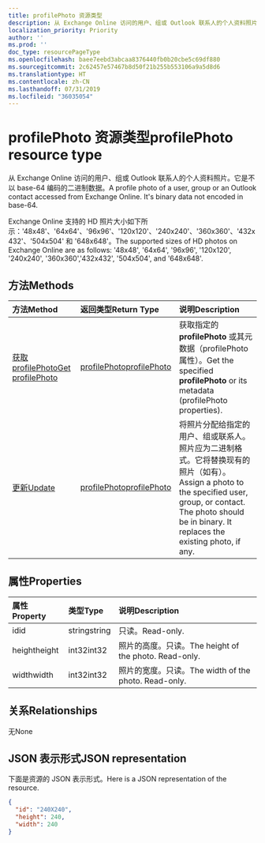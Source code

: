 ```yaml
---
title: profilePhoto 资源类型
description: 从 Exchange Online 访问的用户、组或 Outlook 联系人的个人资料照片。它是不以 base-64 编码的二进制数据。
localization_priority: Priority
author: ''
ms.prod: ''
doc_type: resourcePageType
ms.openlocfilehash: baee7eebd3abcaa8376440fb0b20cbe5c69df880
ms.sourcegitcommit: 2c62457e57467b8d50f21b255b553106a9a5d8d6
ms.translationtype: HT
ms.contentlocale: zh-CN
ms.lasthandoff: 07/31/2019
ms.locfileid: "36035054"
---
```

# <a name="profilephoto-resource-type"></a><span data-ttu-id="d7cb9-104">profilePhoto 资源类型</span><span class="sxs-lookup"><span data-stu-id="d7cb9-104">profilePhoto resource type</span></span>
<span data-ttu-id="d7cb9-p102">从 Exchange Online 访问的用户、组或 Outlook 联系人的个人资料照片。它是不以 base-64 编码的二进制数据。</span><span class="sxs-lookup"><span data-stu-id="d7cb9-p102">A profile photo of a user, group or an Outlook contact accessed from Exchange Online. It's binary data not encoded in base-64.</span></span>

<span data-ttu-id="d7cb9-107">Exchange Online 支持的 HD 照片大小如下所示：'48x48'、'64x64'、'96x96'、'120x120'、'240x240'、'360x360'、'432x432'、'504x504' 和 '648x648'。</span><span class="sxs-lookup"><span data-stu-id="d7cb9-107">The supported sizes of HD photos on Exchange Online are as follows: '48x48', '64x64', '96x96', '120x120', '240x240', '360x360','432x432', '504x504', and '648x648'.</span></span> 

## <a name="methods"></a><span data-ttu-id="d7cb9-108">方法</span><span class="sxs-lookup"><span data-stu-id="d7cb9-108">Methods</span></span>

| <span data-ttu-id="d7cb9-109">方法</span><span class="sxs-lookup"><span data-stu-id="d7cb9-109">Method</span></span>       | <span data-ttu-id="d7cb9-110">返回类型</span><span class="sxs-lookup"><span data-stu-id="d7cb9-110">Return Type</span></span>  |<span data-ttu-id="d7cb9-111">说明</span><span class="sxs-lookup"><span data-stu-id="d7cb9-111">Description</span></span>|
|:---------------|:--------|:----------|
|[<span data-ttu-id="d7cb9-112">获取 profilePhoto</span><span class="sxs-lookup"><span data-stu-id="d7cb9-112">Get profilePhoto</span></span>](../api/profilephoto-get.md) | [<span data-ttu-id="d7cb9-113">profilePhoto</span><span class="sxs-lookup"><span data-stu-id="d7cb9-113">profilePhoto</span></span>](profilephoto.md) |<span data-ttu-id="d7cb9-114">获取指定的 **profilePhoto** 或其元数据（profilePhoto 属性）。</span><span class="sxs-lookup"><span data-stu-id="d7cb9-114">Get the specified **profilePhoto** or its metadata (profilePhoto properties).</span></span>|
|[<span data-ttu-id="d7cb9-115">更新</span><span class="sxs-lookup"><span data-stu-id="d7cb9-115">Update</span></span>](../api/profilephoto-update.md) | [<span data-ttu-id="d7cb9-116">profilePhoto</span><span class="sxs-lookup"><span data-stu-id="d7cb9-116">profilePhoto</span></span>](profilephoto.md)  |<span data-ttu-id="d7cb9-p103">将照片分配给指定的用户、组或联系人。照片应为二进制格式。它将替换现有的照片（如有）。</span><span class="sxs-lookup"><span data-stu-id="d7cb9-p103">Assign a photo to the specified user, group, or contact. The photo should be in binary. It replaces the existing photo, if any.</span></span>|

## <a name="properties"></a><span data-ttu-id="d7cb9-120">属性</span><span class="sxs-lookup"><span data-stu-id="d7cb9-120">Properties</span></span>
| <span data-ttu-id="d7cb9-121">属性</span><span class="sxs-lookup"><span data-stu-id="d7cb9-121">Property</span></span>     | <span data-ttu-id="d7cb9-122">类型</span><span class="sxs-lookup"><span data-stu-id="d7cb9-122">Type</span></span>   |<span data-ttu-id="d7cb9-123">说明</span><span class="sxs-lookup"><span data-stu-id="d7cb9-123">Description</span></span>|
|:---------------|:--------|:----------|
|<span data-ttu-id="d7cb9-124">id</span><span class="sxs-lookup"><span data-stu-id="d7cb9-124">id</span></span>|<span data-ttu-id="d7cb9-125">string</span><span class="sxs-lookup"><span data-stu-id="d7cb9-125">string</span></span>|<span data-ttu-id="d7cb9-126">只读。</span><span class="sxs-lookup"><span data-stu-id="d7cb9-126">Read-only.</span></span>|
|<span data-ttu-id="d7cb9-127">height</span><span class="sxs-lookup"><span data-stu-id="d7cb9-127">height</span></span>|<span data-ttu-id="d7cb9-128">int32</span><span class="sxs-lookup"><span data-stu-id="d7cb9-128">int32</span></span>|<span data-ttu-id="d7cb9-p104">照片的高度。只读。</span><span class="sxs-lookup"><span data-stu-id="d7cb9-p104">The height of the photo. Read-only.</span></span>|
|<span data-ttu-id="d7cb9-131">width</span><span class="sxs-lookup"><span data-stu-id="d7cb9-131">width</span></span>|<span data-ttu-id="d7cb9-132">int32</span><span class="sxs-lookup"><span data-stu-id="d7cb9-132">int32</span></span>|<span data-ttu-id="d7cb9-p105">照片的宽度。只读。</span><span class="sxs-lookup"><span data-stu-id="d7cb9-p105">The width of the photo. Read-only.</span></span>|

## <a name="relationships"></a><span data-ttu-id="d7cb9-135">关系</span><span class="sxs-lookup"><span data-stu-id="d7cb9-135">Relationships</span></span>
<span data-ttu-id="d7cb9-136">无</span><span class="sxs-lookup"><span data-stu-id="d7cb9-136">None</span></span>


## <a name="json-representation"></a><span data-ttu-id="d7cb9-137">JSON 表示形式</span><span class="sxs-lookup"><span data-stu-id="d7cb9-137">JSON representation</span></span>

<span data-ttu-id="d7cb9-138">下面是资源的 JSON 表示形式。</span><span class="sxs-lookup"><span data-stu-id="d7cb9-138">Here is a JSON representation of the resource.</span></span>

<!--{
  "blockType": "resource",
  "baseType": "microsoft.graph.entity",
  "optionalProperties": [],
  "isMediaEntity": true,
  "keyProperty": "id",
  "@odata.type": "microsoft.graph.profilePhoto"
}-->

```json
{
  "id": "240X240",
  "height": 240,
  "width": 240
}

```
<!-- uuid: 8fcb5dbc-d5aa-4681-8e31-b001d5168d79
2015-10-25 14:57:30 UTC -->
<!-- {
  "type": "#page.annotation",
  "description": "profilePhoto resource",
  "keywords": "",
  "section": "documentation",
  "tocPath": ""
}-->
